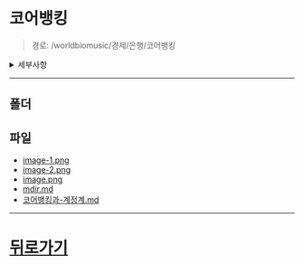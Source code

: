 # 코어뱅킹
> 경로: /worldbiomusic/경제/은행/코어뱅킹
<details>
<summary>세부사항</summary>

- 폴더: 0
- 파일: 5
</details>

---


## 폴더

## 파일
- [image-1.png](./image-1.png)
- [image-2.png](./image-2.png)
- [image.png](./image.png)
- [mdir.md](./mdir.md)
- [코어뱅킹과-계정계.md](./코어뱅킹과-계정계.md)
---
# [뒤로가기](../mdir.md)
